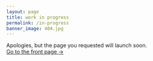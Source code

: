 ```yaml
---
layout: page
title: work in progress
permalink: /in-progress
banner_image: 404.jpg
---
```


Apologies, but the page you requested will launch soon. <br />
<a class="error-link" href="{{ site.baseurl }}/">Go to the front page &rarr;</a>
